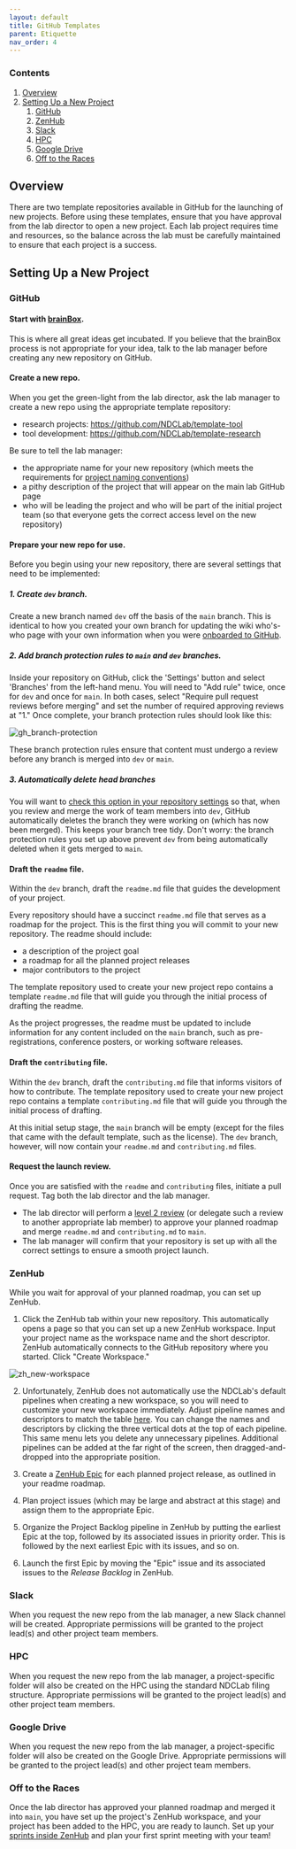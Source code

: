 ```yaml
---
layout: default
title: GitHub Templates
parent: Etiquette
nav_order: 4
---
```


### Contents

1. [Overview](#overview)
2. [Setting Up a New Project](#setting-up-a-new-project)
    1. [GitHub](#github)
    2. [ZenHub](#zenhub)
    3. [Slack](#slack)
    4. [HPC](#hpc)
    5. [Google Drive](#google-drive)
    6. [Off to the Races](#off-to-the-races)

## Overview

There are two template repositories available in GitHub for the launching of new projects. Before using these templates, ensure that you have approval from the lab director to open a new project. Each lab project requires time and resources, so the balance across the lab must be carefully maintained to ensure that each project is a success.

## Setting Up a New Project

### GitHub

#### Start with [brainBox](https://github.com/NDCLab/brainBox).

This is where all great ideas get incubated. If you believe that the brainBox process is not appropriate for your idea, talk to the lab manager before creating any new repository on GitHub.

#### Create a new repo.

When you get the green-light from the lab director, ask the lab manager to create a new repo using the appropriate template repository:

* research projects: https://github.com/NDCLab/template-tool
* tool development: https://github.com/NDCLab/template-research

Be sure to tell the lab manager:
* the appropriate name for your new repository (which meets the requirements for [project naming conventions](https://ndclab.github.io/wiki/docs/etiquette/naming-conventions.html))
* a pithy description of the project that will appear on the main lab GitHub page
* who will be leading the project and who will be part of the initial project team (so that everyone gets the correct access level on the new repository)

#### Prepare your new repo for use.

Before you begin using your new repository, there are several settings that need to be implemented:

##### 1. Create `dev` branch.
Create a new branch named `dev` off the basis of the `main` branch. This is identical to how you created your own branch for updating the wiki who's-who page with your own information when you were [onboarded to GitHub](https://ndclab.github.io/wiki/docs/Onboarding/get-with-git.html).

##### 2. Add branch protection rules to `main` and `dev` branches.

Inside your repository on GitHub, click the 'Settings' button and select 'Branches' from the left-hand menu. You will need to "Add rule" twice, once for `dev` and once for `main`. In both cases, select "Require pull request reviews before merging" and set the number of required approving reviews at "1." Once complete, your branch protection rules should look like this:

![gh_branch-protection](https://raw.githubusercontent.com/NDCLab/wiki/main/docs/_assets/technical/gh_branch-protection.png)

These branch protection rules ensure that content must undergo a review before any branch is merged into `dev` or `main`.

##### 3. Automatically delete head branches

You will want to [check this option in your repository settings](https://docs.github.com/en/github/administering-a-repository/configuring-pull-request-merges/managing-the-automatic-deletion-of-branches) so that, when you review and merge the work of team members into `dev`, GitHub automatically deletes the branch they were working on (which has now been merged). This keeps your branch tree tidy. Don't worry: the branch protection rules you set up above prevent `dev` from being automatically deleted when it gets merged to `main`.

#### Draft the `readme` file.

Within the `dev` branch, draft the `readme.md` file that guides the development of your project.

Every repository should have a succinct `readme.md` file that serves as a roadmap for the project. This is the first thing you will commit to your new repository. The readme should include:

* a description of the project goal
* a roadmap for all the planned project releases
* major contributors to the project

The template repository used to create your new project repo contains a template `readme.md` file that will guide you through the initial process of drafting the readme.

As the project progresses, the readme must be updated to include information for any content included on the `main` branch, such as pre-registrations, conference posters, or working software releases.

#### Draft the `contributing` file.

Within the `dev` branch, draft the `contributing.md` file that informs visitors of how to contribute. The template repository used to create your new project repo contains a template `contributing.md` file that will guide you through the initial process of drafting.

At this initial setup stage, the `main` branch will be empty (except for the files that came with the default template, such as the license). The `dev` branch, however, will now contain your `readme.md` and `contributing.md` files.

#### Request the launch review.

Once you are satisfied with the `readme` and `contributing` files, initiate a pull request. Tag both the lab director and the lab manager.
* The lab director will perform a [level 2 review](https://ndclab.github.io/wiki/docs/etiquette/github-etiquette.html#terminology) (or delegate such a review to another appropriate lab member) to approve your planned roadmap and merge `readme.md` and `contributing.md` to `main`.
* The lab manager will confirm that your repository is set up with all the correct settings to ensure a smooth project launch.

### ZenHub

While you wait for approval of your planned roadmap, you can set up ZenHub.

1. Click the ZenHub tab within your new repository. This automatically opens a page so that you can set up a new ZenHub workspace. Input your project name as the workspace name and the short descriptor. ZenHub automatically connects to the GitHub repository where you started. Click "Create Workspace."

![zh_new-workspace](https://raw.githubusercontent.com/NDCLab/wiki/main/docs/_assets/technical/zh_new-workspace.png)

2. Unfortunately, ZenHub does not automatically use the NDCLab's default pipelines when creating a new workspace, so you will need to customize your new workspace immediately. Adjust pipeline names and descriptors to match the table [here](https://ndclab.github.io/wiki/docs/technical-docs/zenhub.md#tour-of-the-pipelines). You can change the names and descriptors by clicking the three vertical dots at the top of each pipeline. This same menu lets you delete any unnecessary pipelines. Additional pipelines can be added at the far right of the screen, then dragged-and-dropped into the appropriate position.

3. Create a [ZenHub Epic](https://ndclab.github.io/wiki/docs/technical-docs/zenhub.md#defining-epics) for each planned project release, as outlined in your readme roadmap.

4. Plan project issues (which may be large and abstract at this stage) and assign them to the appropriate Epic.

5. Organize the Project Backlog pipeline in ZenHub by putting the earliest Epic at the top, followed by its associated issues in priority order. This is followed by the next earliest Epic with its issues, and so on.

6. Launch the first Epic by moving the "Epic" issue and its associated issues to the *Release Backlog* in ZenHub.

### Slack
When you request the new repo from the lab manager, a new Slack channel will be created. Appropriate permissions will be granted to the project lead(s) and other project team members.

### HPC
When you request the new repo from the lab manager, a project-specific folder will also be created on the HPC using the standard NDCLab filing structure. Appropriate permissions will be granted to the project lead(s) and other project team members.

### Google Drive
When you request the new repo from the lab manager, a project-specific folder will also be created on the Google Drive. Appropriate permissions will be granted to the project lead(s) and other project team members.

### Off to the Races

Once the lab director has approved your planned roadmap and merged it into `main`, you have set up the project's ZenHub workspace, and your project has been added to the HPC, you are ready to launch. Set up your [sprints inside ZenHub](https://ndclab.github.io/wiki/docs/technical-docs/zenhub.md#planning-sprints) and plan your first sprint meeting with your team! 

